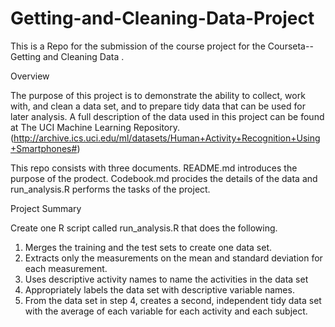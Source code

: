 Getting-and-Cleaning-Data-Project
=================================
This is a Repo for the submission of the course project for the Courseta-- Getting and Cleaning Data .

Overview

The purpose of this project is to demonstrate the ability to collect, work with, and clean a data set, and to prepare tidy data that can be used for later analysis. A full description of the data used in this project can be found at The UCI Machine Learning Repository. (http://archive.ics.uci.edu/ml/datasets/Human+Activity+Recognition+Using+Smartphones#)

This repo consists with three documents. README.md introduces the purpose of the prodect. Codebook.md procides the details of the data and run_analysis.R performs the tasks of the project.

Project Summary

Create one R script called run_analysis.R that does the following. 
1. Merges the training and the test sets to create one data set.
2. Extracts only the measurements on the mean and standard deviation for each measurement. 
3. Uses descriptive activity names to name the activities in the data set
4. Appropriately labels the data set with descriptive variable names. 
5. From the data set in step 4, creates a second, independent tidy data set with the average of each variable for each activity and each subject.

